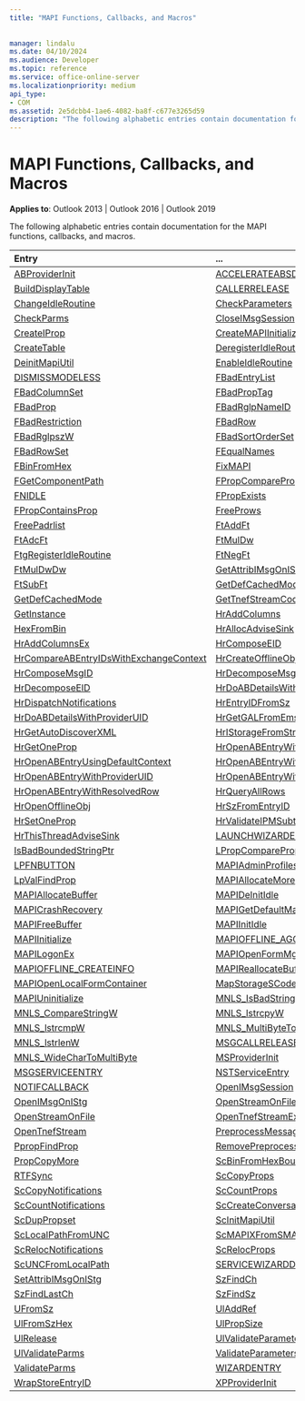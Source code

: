 ```yaml
---
title: "MAPI Functions, Callbacks, and Macros"
 
 
manager: lindalu
ms.date: 04/10/2024
ms.audience: Developer
ms.topic: reference
ms.service: office-online-server
ms.localizationpriority: medium
api_type:
- COM
ms.assetid: 2e5dcbb4-1ae6-4082-ba8f-c677e3265d59
description: "The following alphabetic entries contain documentation for the MAPI functions, callbacks, and macros."
---
```


# MAPI Functions, Callbacks, and Macros
  
**Applies to**: Outlook 2013 | Outlook 2016 | Outlook 2019
  
The following alphabetic entries contain documentation for the MAPI functions, callbacks, and macros. 
  
|Entry |... |
|:-----|:-----|
|[ABProviderInit](abproviderinit.md) <br/>       |[ACCELERATEABSDI](accelerateabsdi.md) <br/> |
|[BuildDisplayTable](builddisplaytable.md) <br/> |[CALLERRELEASE](callerrelease.md) <br/> |
|[ChangeIdleRoutine](changeidleroutine.md) <br/> |[CheckParameters](checkparms.md) <br/> |
|[CheckParms](checkparms.md) <br/>   |[CloseIMsgSession](closeimsgsession.md) <br/> |
|[CreateIProp](createiprop.md) <br/> |[CreateMAPIInitializationMonitor](createmapiinitializationmonitor.md) <br/> |
|[CreateTable](createtable.md) <br/> | [DeregisterIdleRoutine](deregisteridleroutine.md)  <br/>|
|[DeinitMapiUtil](deinitmapiutil.md) <br/> | [EnableIdleRoutine](enableidleroutine.md)|<br/> |
|[DISMISSMODELESS](dismissmodeless.md) <br/> |[FBadEntryList](fbadentrylist.md) <br/> |
|[FBadColumnSet](fbadcolumnset.md) <br/> | [FBadPropTag](fbadproptag.md) <br/> |
|[FBadProp](fbadprop.md) <br/> | [FBadRglpNameID](fbadrglpnameid.md)<br/> |
|[FBadRestriction](fbadrestriction.md) <br/> | [FBadRow](fbadrow.md) <br/> |
|[FBadRglpszW](fbadrglpszw.md) <br/> | [FBadSortOrderSet](fbadsortorderset.md) <br/> |
|[FBadRowSet](fbadrowset.md) <br/> | [FEqualNames](fequalnames.md) <br/> |
|[FBinFromHex](fbinfromhex.md) <br/> | [FixMAPI](fixmapi.md)<br/> |
|[FGetComponentPath](fgetcomponentpath.md) <br/> | [FPropCompareProp](fpropcompareprop.md) <br/> |
|[FNIDLE](fnidle.md) <br/> | [FPropExists](fpropexists.md) <br/> |
|[FPropContainsProp](fpropcontainsprop.md) <br/> | [FreeProws](freeprows.md) <br/> |
|[FreePadrlist](freepadrlist.md) <br/> | [FtAddFt](ftaddft.md)|<br/> |
|[FtAdcFt](ftadcft.md) <br/> | [FtMulDw](ftmuldw.md)<br/> |
|[FtgRegisterIdleRoutine](ftgregisteridleroutine.md) <br/> |[FtNegFt](ftnegft.md) <br/> |
|[FtMulDwDw](ftmuldwdw.md) <br/> | [GetAttribIMsgOnIStg](getattribimsgonistg.md) <br/> |
|[FtSubFt](ftsubft.md) <br/> | [GetDefCachedModeDownloadPubFoldFavs](getdefcachedmodedownloadpubfoldfavs.md) <br/> |
|[GetDefCachedMode](getdefcachedmode.md) <br/> | [GetTnefStreamCodepage](gettnefstreamcodepage.md) <br/> |
|[GetInstance](getinstance.md) <br/> | [HrAddColumns](hraddcolumns.md)<br/> |
|[HexFromBin](hexfrombin.md) <br/> | [HrAllocAdviseSink](hrallocadvisesink.md) <br/> |
|[HrAddColumnsEx](hraddcolumnsex.md) <br/> | [HrComposeEID](hrcomposeeid.md)<br/> |
|[HrCompareABEntryIDsWithExchangeContext](hrcompareabentryidswithexchangecontext.md) <br/> | [HrCreateOfflineObj](hrcreateofflineobj.md) <br/> |
|[HrComposeMsgID](hrcomposemsgid.md) <br/> | [HrDecomposeMsgID](hrdecomposemsgid.md)<br/> |
|[HrDecomposeEID](hrdecomposeeid.md) <br/> | [HrDoABDetailsWithExchangeContext](hrdoabdetailswithexchangecontext.md)<br/> |
|[HrDispatchNotifications](hrdispatchnotifications.md) <br/> | [HrEntryIDFromSz](hrentryidfromsz.md) <br/> |
|[HrDoABDetailsWithProviderUID](hrdoabdetailswithprovideruid.md) <br/> | [HrGetGALFromEmsmdbUID](hrgetgalfromemsmdbuid.md) <br/> |
|[HrGetAutoDiscoverXML](hrgetautodiscoverxml.md) <br/> | [HrIStorageFromStream](hristoragefromstream.md) <br/> |
|[HrGetOneProp](hrgetoneprop.md) <br/> | [HrOpenABEntryWithExchangeContext](hropenabentrywithexchangecontext.md)<br/> |
|[HrOpenABEntryUsingDefaultContext](hropenabentryusingdefaultcontext.md) <br/> | [HrOpenABEntryWithProviderUIDSupport](hropenabentrywithprovideruidsupport.md)<br/> |
|[HrOpenABEntryWithProviderUID](hropenabentrywithprovideruid.md) <br/> | [HrOpenABEntryWithSupport](hropenabentrywithsupport.md) <br/> |
|[HrOpenABEntryWithResolvedRow](hropenabentrywithresolvedrow.md) <br/> |[ HrQueryAllRows](hrqueryallrows.md)<br/> |
|[HrOpenOfflineObj](hropenofflineobj.md) <br/> |[HrSzFromEntryID](hrszfromentryid.md)  <br/> |
|[HrSetOneProp](hrsetoneprop.md) <br/> | [HrValidateIPMSubtree](hrvalidateipmsubtree.md) <br/> |
|[HrThisThreadAdviseSink](hrthisthreadadvisesink.md) <br/> | [LAUNCHWIZARDENTRY](launchwizardentry.md)<br/> |
|[IsBadBoundedStringPtr](isbadboundedstringptr.md) <br/> | [LPropCompareProp](lpropcompareprop.md)  <br/> |
|[LPFNBUTTON](lpfnbutton.md) <br/> | [MAPIAdminProfiles](mapiadminprofiles.md)<br/> |
|[LpValFindProp](lpvalfindprop.md) <br/> | [MAPIAllocateMore](mapiallocatemore.md) <br/> |
|[MAPIAllocateBuffer](mapiallocatebuffer.md) <br/> |  [MAPIDeInitIdle](mapideinitidle.md)<br/> |
|[MAPICrashRecovery](mapicrashrecovery.md) <br/> | [MAPIGetDefaultMalloc](mapigetdefaultmalloc.md) <br/> |
|[MAPIFreeBuffer](mapifreebuffer.md) <br/> |  [MAPIInitIdle](mapiinitidle.md)<br/> |
|[MAPIInitialize](mapiinitialize.md) <br/> |  [MAPIOFFLINE_AGGREGATEINFO](mapioffline_aggregateinfo.md)<br/> |
|[MAPILogonEx](mapilogonex.md) <br/> | [MAPIOpenFormMgr](mapiopenformmgr.md)  <br/> |
|[MAPIOFFLINE_CREATEINFO](mapioffline_createinfo.md) <br/> | [MAPIReallocateBuffer](mapireallocatebuffer.md)<br/> |
|[MAPIOpenLocalFormContainer](mapiopenlocalformcontainer.md) <br/> | [MapStorageSCode](mapstoragescode.md) <br/> |
|[MAPIUninitialize](mapiuninitialize.md) <br/> |  [MNLS_IsBadStringPtrW](mnls_isbadstringptrw.md)<br/> |
|[MNLS_CompareStringW](mnls_comparestringw.md) <br/> | [MNLS_lstrcpyW](mnls_lstrcpyw.md)   <br/> |
|[MNLS_lstrcmpW](mnls_lstrcmpw.md) <br/> | [MNLS_MultiByteToWideChar](mnls_multibytetowidechar.md) <br/> |
|[MNLS_lstrlenW](mnls_lstrlenw.md) <br/> | [MSGCALLRELEASE](msgcallrelease.md) <br/> |
|[MNLS_WideCharToMultiByte](mnls_widechartomultibyte.md) <br/> |  [MSProviderInit](msproviderinit.md)<br/> |
|[MSGSERVICEENTRY](msgserviceentry.md) <br/> | [NSTServiceEntry](nstserviceentry.md) <br/> |
|[NOTIFCALLBACK](notifcallback.md) <br/> | [OpenIMsgSession](openimsgsession.md) <br/> |
|[OpenIMsgOnIStg](openimsgonistg.md) <br/> |  [OpenStreamOnFileW](openstreamonfilew.md)<br/> |
|[OpenStreamOnFile](openstreamonfile.md) <br/> |  [OpenTnefStreamEx](opentnefstreamex.md)<br/> |
|[OpenTnefStream](opentnefstream.md) <br/> |  [PreprocessMessage](preprocessmessage.md)<br/> |
|[PpropFindProp](ppropfindprop.md) <br/> | [RemovePreprocessInfo](removepreprocessinfo.md) <br/> |
|[PropCopyMore](propcopymore.md) <br/> |  [ScBinFromHexBounded](scbinfromhexbounded.md)<br/> |
|[RTFSync](rtfsync.md) <br/> | [ScCopyProps](sccopyprops.md) <br/> |
|[ScCopyNotifications](sccopynotifications.md) <br/> |  [ScCountProps](sccountprops.md)<br/> |
|[ScCountNotifications](sccountnotifications.md) <br/> | [ScCreateConversationIndex](sccreateconversationindex.md) <br/> |
|[ScDupPropset](scduppropset.md)<br/> | [ScInitMapiUtil](scinitmapiutil.md) <br/>  |
|[ScLocalPathFromUNC](sclocalpathfromunc.md) <br/> | [ScMAPIXFromSMAPI](scmapixfromsmapi.md)<br/> |
|[ScRelocNotifications](screlocnotifications.md) <br/> | [ScRelocProps](screlocprops.md) <br/> |
|[ScUNCFromLocalPath](scuncfromlocalpath.md) <br/> |[SERVICEWIZARDDLGPROC](servicewizarddlgproc.md) <br/> |
|[SetAttribIMsgOnIStg](setattribimsgonistg.md) <br/> |[SzFindCh](szfindch.md) <br/> |
|[SzFindLastCh](szfindlastch.md) <br/> |[SzFindSz](szfindsz.md) <br/> |
|[UFromSz](ufromsz.md) <br/> |[UlAddRef](uladdref.md) <br/> |
|[UlFromSzHex](ulfromszhex.md) <br/> |[UlPropSize](ulpropsize.md) <br/> |
|[UlRelease](ulrelease.md) <br/> |[UlValidateParameters](ulvalidateparameters.md) <br/> |
|[UlValidateParms](ulvalidateparms.md) <br/> |[ValidateParameters](validateparameters.md) <br/> |
|[ValidateParms](validateparms.md) <br/> |[WIZARDENTRY](wizardentry.md) <br/> |
|[WrapStoreEntryID](wrapstoreentryid.md) <br/> |[XPProviderInit](xpproviderinit.md) <br/> | 

